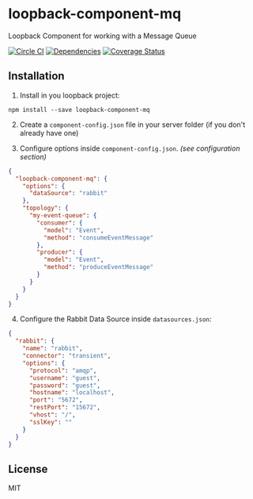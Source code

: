 # loopback-component-mq
Loopback Component for working with a Message Queue

[![Circle CI](https://circleci.com/gh/fullcube/loopback-component-mq.svg?style=svg)](https://circleci.com/gh/fullcube/loopback-component-mq) [![Dependencies](http://img.shields.io/david/fullcube/loopback-component-mq.svg?style=flat)](https://david-dm.org/fullcube/loopback-component-mq) [![Coverage Status](https://coveralls.io/repos/github/fullcube/loopback-component-mq/badge.svg?branch=master)](https://coveralls.io/github/fullcube/loopback-component-mq?branch=master)

## Installation

1. Install in you loopback project:

  `npm install --save loopback-component-mq`

2. Create a `component-config.json` file in your server folder (if you don't already have one)

3. Configure options inside `component-config.json`. *(see configuration section)*

  ```json
  {
    "loopback-component-mq": {
      "options": {
        "dataSource": "rabbit"
      },
      "topology": {
        "my-event-queue": {
          "consumer": {
            "model": "Event",
            "method": "consumeEventMessage"
          },
          "producer": {
            "model": "Event",
            "method": "produceEventMessage"
          }
        }
      }
    }
  }
  ```

4. Configure the Rabbit Data Source inside `datasources.json`:

  ```json
  {
    "rabbit": {
      "name": "rabbit",
      "connector": "transient",
      "options": {
        "protocol": "amqp",
        "username": "guest",
        "password": "guest",
        "hostname": "localhost",
        "port": "5672",
        "restPort": "15672",
        "vhost": "/",
        "sslKey": ""
      }
    }
  }
  ```

## License

MIT
